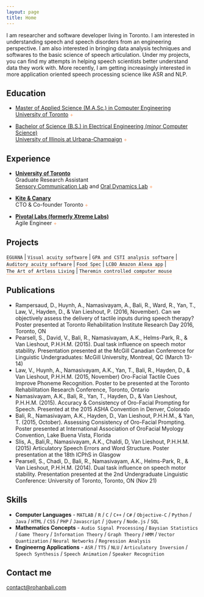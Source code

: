 ```yaml
---
layout: page
title: Home
---
```


<style>
.tooltip_templates { display: none; }


.toolTipUnderlineID {
	text-decoration: none;
    border-bottom: 1px solid #ffa268; 
}
.tooltipListClass li { 
	margin: 10px 0;
}

</style>

I am researcher and software developer living in Toronto. I am interested in understanding speech and speech disorders from an engineering perspective. I am also interested in bringing data analysis techniques and softwares to the basic science of speech articulation. Under my projects, you can find my attempts in helping speech scientists better understand data they work with. More recently, I am getting increasingly interested in more application oriented speech processing science like ASR and NLP.

## Education

* [Master of Applied Science (M.A.Sc.) in Computer Engineering <br> University of Toronto](https://www.ece.utoronto.ca/graduates/degree-programs/masc/) <span style="display: inline-block; color:#ffa268" class="tooltip" data-tooltip-content="#tooltip_uoft_edu_content">+</span>

<div class="tooltip_templates">
    <span class="tooltipListClass" id="tooltip_uoft_edu_content">
		Thesis : Mapping Acoustics to Kinematics in Speech <br>
		GPA : 3.7/4
    </span>
</div>

* [Bachelor of Science (B.S.) in Electrical Engineering (minor Computer Science) <br> University of Illinois at Urbana-Champaign](http://www.ece.illinois.edu/) <span style="display: inline-block; color:#ffa268" class="tooltip" data-tooltip-content="#tooltip_uofi_edu_content">+</span>

<div class="tooltip_templates">
    <span class="tooltipListClass" id="tooltip_uofi_edu_content">
		GPA : 3.5/4
    </span>
</div>


## Experience

* **[University of Toronto](https://www.ece.utoronto.ca/graduates/degree-programs/masc/)** <br> Graduate Research Assistant <br>[Sensory Communication Lab](http://individual.utoronto.ca/willy/) and [Oral Dynamics Lab](http://www.slp.utoronto.ca/faculty-and-staff/faculty/pascal-van-lieshout-ph-d/oraldynamicslab/about-us/) <span style="display: inline-block; color:#ffa268" class="tooltip" data-tooltip-content="#tooltip_uoft_exp_content">+</span>

<div class="tooltip_templates">
    <span class="tooltipListClass" id="tooltip_uoft_exp_content">
	    <ul>
	    	<li>Developed a novel method to map speech acoustics to speech articulatory movement by using a Vector Quantization (VQ) machine learning model in conjunction with graph search algorithms</li>
	    	<li>Collectedspeecharticulatorymovementandacousticsdatausingaelectromagneticarticulographymachine (EMA). My model performed upto 40 % better than existing solutions when analyzed on this data</li>
			<li>Used this computational model to empirically analyze speech planning and production models such as the TADA model and the DIVA model</li>
			<li>Created a machine learning model to achieve speech acoustic predictions from speech articulation data, and created a speech synthesizer to produce speech data from LPC coefficients</li>
		</ul>
	</span>
</div>

* **[Kite & Canary](http://kiteandcanary.com/home/)** <br> CTO & Co-founder Toronto <span style="display: inline-block; color:#ffa268" class="tooltip" data-tooltip-content="#tooltip_kandc_exp_content">+</span>


<div class="tooltip_templates">
    <span  class="tooltipListClass" id="tooltip_kandc_exp_content">
	    <ul>
	    	<li>Co-founded and led a healthcare software startup from infancy to producing 300k yearly revenue</li>
	    	<li>Led technical team and grew the team from two part-time to three full-time developers</li>
			<li>Planned project roadmap and supervised the development of iOS, WatchOS, Web and Server Side projects</li>
			<li>Collaborated with hospitals and researchers in Toronto to produce technical innovations in health care
by providing recording, hosting and analysis solutions for human kinematic and physiological data
</li>
		</ul>
	</span>
</div>

* **[Pivotal Labs (formerly Xtreme Labs)](https://pivotal.io/labs)** <br> Agile Engineer <span style="display: inline-block; color:#ffa268" class="tooltip" data-tooltip-content="#tooltip_xtreme_exp_content">+</span>

<div class="tooltip_templates">
    <span class="tooltipListClass" id="tooltip_xtreme_exp_content">
	    <ul>
	    	<li>Consulted leading businesses and banks in Canada & USA on iOS strategy and mobile app design</li>
	    	<li>Developed iOS applications and supervised a software development team of 4 people to produce software using Agile methodologies</li>
			<li>Planned project roadmap and supervised the development of iOS, WatchOS, Web and Server Side projects</li>
			<li>Responsible for emergency bug fixes for multiple projects on Web, iOS, Android and BlackBerry platforms</li>
		</ul>
	</span>
</div>

## Projects

<span style="display: inline-block" class="tooltip toolTipUnderlineID" data-tooltip-content="#tooltip_eguana_proj_content">`EGUANA`</span> <nowiki> | </nowiki>
<span style="display: inline-block" class="tooltip toolTipUnderlineID" data-tooltip-content="#tooltip_visual_proj_content">`Visual acuity software`</span> <nowiki> | </nowiki>
<span style="display: inline-block" class="tooltip toolTipUnderlineID" data-tooltip-content="#tooltip_gpa_proj_content">`GPA and CSTI analysis software`</span> <nowiki> | </nowiki>
<span style="display: inline-block" class="tooltip toolTipUnderlineID" data-tooltip-content="#tooltip_auditory_proj_content">`Auditory acuity software`</span> <nowiki> | </nowiki>
<span style="display: inline-block" class="tooltip toolTipUnderlineID" data-tooltip-content="#tooltip_foodSpec_proj_content">`Food Spec`</span> <nowiki> | </nowiki>
<span style="display: inline-block" class="tooltip toolTipUnderlineID" data-tooltip-content="#tooltip_lcbo_proj_content">`LCBO Amazon Alexa app`</span> <nowiki> | </nowiki>
<span style="display: inline-block" class="tooltip toolTipUnderlineID" data-tooltip-content="#tooltip_artofartless_proj_content">`The Art of Artless Living`</span> <nowiki> | </nowiki>
<span style="display: inline-block" class="tooltip toolTipUnderlineID" data-tooltip-content="#tooltip_theremin_proj_content">`Theremin controlled computer mouse`</span>



## Publications
* Rampersaud, D., Huynh, A., Namasivayam, A., Bali, R., Ward, R., Yan, T., Law, V., Hayden, D., & Van Lieshout, P. (2016, November). Can we objectively assess the delivery of tactile inputs during speech therapy? Poster presented at Toronto Rehabilitation Institute Research Day 2016, Toronto, ON
* Pearsell, S., David, V., Bali, R., Namasivayam, A.K., Helms-Park, R., & Van Lieshout, P.H.H.M. (2015). Dual task influence on speech motor stability. Presentation presented at the McGill Canadian Conference for Linguistic Undergraduates: McGill University, Montreal, QC (March 13-14)
* Law, V., Huynh, A., Namasivayam, A.K., Yan, T., Bali, R., Hayden, D., & Van Lieshout, P.H.H.M. (2015, November) Oro-Facial Tactile Cues Improve Phoneme Recognition. Poster to be presented at the Toronto Rehabilitation Research Conference, Toronto, Ontario
* Namasivayam, A.K., Bali, R., Yan, T., Hayden, D., & Van Lieshout, P.H.H.M. (2015). Accuracy & Consistency of Oro-Facial Prompting for Speech. Presented at the 2015 ASHA Convention in Denver, Colorado
* Bali, R., Namasivayam, A.K., Hayden, D., Van Lieshout, P.H.H.M., & Yan, T. (2015, October). Assessing Consistency of Oro-Facial Prompting. Poster presented at International Association of OroFacial Myology Convention, Lake Buena Vista, Florida
* Slis, A., Bali,R., Namasivayam, A.K., Chaldi, D, Van Lieshout, P.H.H.M. (2015) Articulatory Speech Errors and Word Structure. Poster presentation at the 18th ICPhS in Glasgow
* Pearsell, S., Chadi, D., Bali, R., Namasivayam, A.K., Helms-Park, R., & Van Lieshout, P.H.H.M. (2014). Dual task influence on speech motor stability. Presentation presented at the 2nd Undergraduate Linguistic Conference: University of Toronto, Toronto, ON (Nov 21)
## Skills

* **Computer Languages** - `MATLAB` / `R` / `C` / `C++` / `C#` / `Objective-C` / `Python` / `Java` / `HTML` / `CSS` / `PHP` / `Javascript` / `jQuery` / `Node.js` / `SQL`
* **Mathematics Concepts** - `Audio Signal Processing` / `Baysian Statistics` / `Game Theory` / `Information Theory` / `Graph Theory` / `HMM` / `Vector Quantization` / `Neural Networks` / `Regression Analysis`
* **Engineerng Applications** - `ASR` / `TTS` / `NLU` / `Articulatory Inversion` / `Speech Synthesis` / `Speech Animation` / `Speaker Recognition`

<!-- ## Achievements


* [**This is my first achievement**](#) 
   
   Proin pellentesque malesuada mauris, quis aliquam augue vestibulum ac. Vestibulum ut feugiat nibh. Sed faucibus felis purus, sed convallis leo dictum vehicula.

***

* [**This is my second achievement**](#) 

    Proin pellentesque malesuada mauris, quis aliquam augue vestibulum ac. Vestibulum ut feugiat nibh. Sed faucibus felis purus, sed convallis leo dictum vehicula.

***

* [**This is my third achievement**](#) 

   Proin pellentesque malesuada mauris, quis aliquam augue vestibulum ac. Vestibulum ut feugiat nibh. Sed faucibus felis purus, sed convallis leo dictum vehicula -->


## Contact me

contact@rohanbali.com


<div class="tooltip_templates">
    <span class="tooltipListClass" id="tooltip_eguana_proj_content">
    	Oral Dynamics Lab at the University of Toronto (Present) <br><br>
	    Software package for speech acoustics and kinematic analysis, used globally by Speech Language Pathologists
	</span>
</div>


<div class="tooltip_templates">
    <span class="tooltipListClass" id="tooltip_visual_proj_content">
    	Dr. Roslyn Ward at the The University of Western Australia (2015) <br><br>
    	Computer vision tracking and software package for psychological test of visual perception
	</span>
</div>

<div class="tooltip_templates">
    <span class="tooltipListClass" id="tooltip_gpa_proj_content">
    	The Prompt Institute (2015)<br><br>
    	Recorded speech therapist’s hand and participant’s speech articulator movements using AG501 machine, and analyzed data using Generalized procrustes analysis (GPA) and Cyclic spatiotemporal index (CSTI) analysis
	</span>
</div>

<div class="tooltip_templates">
    <span class="tooltipListClass" id="tooltip_auditory_proj_content">
    	 Dr. Yana Yunusova at the University of Toronto (2015)<br><br>
    	 Software package for psychological test for auditory perception
	</span>
</div>

<div class="tooltip_templates">
    <span class="tooltipListClass" id="tooltip_foodSpec_proj_content">
    	A nutrition visualization iOS app and website
	</span>
</div>

<div class="tooltip_templates">
    <span class="tooltipListClass" id="tooltip_lcbo_proj_content">
    	Speech recognition retail software used to search through the LCBO product list
	</span>
</div>

<div class="tooltip_templates">
    <span class="tooltipListClass" id="tooltip_artofartless_proj_content">
    	Blog
	</span>
</div>

<div class="tooltip_templates">
    <span class="tooltipListClass" id="tooltip_theremin_proj_content">
    	University of Illinois Urbana-Champaign<br><br>
    	Senior Project
	</span>
</div>

